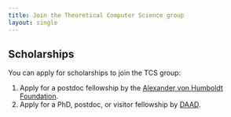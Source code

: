 ```yaml
---
title: Join the Theoretical Computer Science group
layout: single
---
```


<!--
## Open call for applications

We, the research group of [Holger Dell](/~dell/) at [Frankfurt University](https://www.uni-frankfurt.de/), are inviting applications for two PhD or
Postdoc positions, starting as soon as possible.
We are driven by our curiosity for fundamental questions
of computation and information, and we provide a
friendly, open-minded, and positive social environment.
Future research includes fun topics, such as
algebraic graph algorithms,
machine learning on graphs,
applications of TCS in the sciences, 
algorithm engineering,
circuit complexity,
pseudorandomness,
fine-grained and parameterized complexity.
Both positions include some teaching opportunities.
Teaching is important to us, and we use modern, student-centered
learning approaches in our classes.

### Tasks

- Identify and work on fun and fascinating research problems in
  theoretical computer science and adjacent areas.
- Publish the findings at top-tier venues.
- Support undergraduate and graduate teaching activities.
- Pursue further scientific qualification (e.g., doctorate).

### We Offer

- A friendly, open-minded, and positive social environment.
- Individual guidance and a rich network of collaboration partners.
- Possibility to attend workshops, conferences, and summer schools.
- Competitive salary (100% E 13, roughly 50k € gross per year)
- The position is for 3 years, with possibility for an extension.
- A vibrant, international, well-connected city.

### We Expect

- Curiosity and a strong interest in team-based rigorous
  fundamental research.
- Sociability and an ambition to make teaching great.
- A finished or almost finished Master's degree (or equivalent) with
  good grades in Computer Science, Mathematics, Physics, or
  similar. For postdoc candidates, a PhD is required.
- Robust knowledge in discrete mathematics or theoretical computer
  science.
- Good command of English in both speaking and writing. Some knowledge of German is an advantage for the teaching, as not all students are fluent in English.
- (for the postdoc position) A track record in the form of publications.

### Apply!

Please compile your application (including a short research statement,
CV, transcripts of grades, name and contact details of one or two
references) as a single PDF file and e-mail it to tcs-applications@dlist.uni-frankfurt.de.  If you have a thesis or
thesis draft, please include that as well. Please indicate clearly whether you're applying for a PhD or a postdoc position.
The application deadline is July 6, 2021, but candidates will be considered until the position is filled.

The Goethe University Frankfurt promotes gender equality at work, and women are particularly invited to apply.

## Other options
-->

## Scholarships

You can apply for scholarships to join the TCS group:

1) Apply for a postdoc fellowship by the [Alexander von Humboldt Foundation](https://www.humboldt-foundation.de/en/apply/sponsorship-programmes/humboldt-research-fellowship).
2) Apply for a PhD, postdoc, or visitor fellowship by [DAAD](https://www2.daad.de/deutschland/stipendium/datenbank/en/21148-scholarship-database/).
